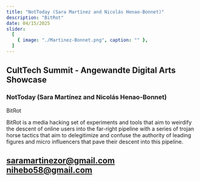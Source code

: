 ```yaml
---
title: "NotToday (Sara Martínez and Nicolás Henao-Bonnet)"
description: "BitRot"
date: 04/15/2025
slider:
  [
    { image: "./Martinez-Bonnet.png", caption: "" },
  ]
---
```

## CultTech Summit - Angewandte Digital Arts Showcase 
### NotToday (Sara Martínez and Nicolás Henao-Bonnet)

BitRot<br/>


BitRot is a media hacking set of experiments and tools that aim to weirdify the descent of online users into the far-right pipeline with a series of trojan horse tactics that aim to delegitimize and confuse the authority of leading figures and micro influencers that pave their descent into this pipeline. 
<br/>

## saramartinezor@gmail.com nihebo58@gmail.com
